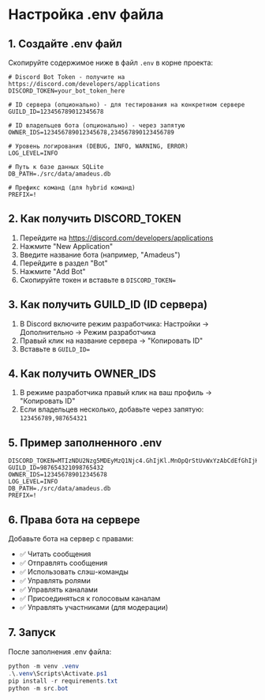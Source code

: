 # Настройка .env файла

## 1. Создайте .env файл
Скопируйте содержимое ниже в файл `.env` в корне проекта:

```
# Discord Bot Token - получите на https://discord.com/developers/applications
DISCORD_TOKEN=your_bot_token_here

# ID сервера (опционально) - для тестирования на конкретном сервере
GUILD_ID=123456789012345678

# ID владельцев бота (опционально) - через запятую
OWNER_IDS=123456789012345678,234567890123456789

# Уровень логирования (DEBUG, INFO, WARNING, ERROR)
LOG_LEVEL=INFO

# Путь к базе данных SQLite
DB_PATH=./src/data/amadeus.db

# Префикс команд (для hybrid команд)
PREFIX=!
```

## 2. Как получить DISCORD_TOKEN

1. Перейдите на https://discord.com/developers/applications
2. Нажмите "New Application"
3. Введите название бота (например, "Amadeus")
4. Перейдите в раздел "Bot"
5. Нажмите "Add Bot"
6. Скопируйте токен и вставьте в `DISCORD_TOKEN=`

## 3. Как получить GUILD_ID (ID сервера)

1. В Discord включите режим разработчика: Настройки → Дополнительно → Режим разработчика
2. Правый клик на название сервера → "Копировать ID"
3. Вставьте в `GUILD_ID=`

## 4. Как получить OWNER_IDS

1. В режиме разработчика правый клик на ваш профиль → "Копировать ID"
2. Если владельцев несколько, добавьте через запятую: `123456789,987654321`

## 5. Пример заполненного .env

```
DISCORD_TOKEN=MTIzNDU2Nzg5MDEyMzQ1Njc4.GhIjKl.MnOpQrStUvWxYzAbCdEfGhIjKlMnOpQrStUvWx
GUILD_ID=987654321098765432
OWNER_IDS=123456789012345678
LOG_LEVEL=INFO
DB_PATH=./src/data/amadeus.db
PREFIX=!
```

## 6. Права бота на сервере

Добавьте бота на сервер с правами:
- ✅ Читать сообщения
- ✅ Отправлять сообщения
- ✅ Использовать слэш-команды
- ✅ Управлять ролями
- ✅ Управлять каналами
- ✅ Присоединяться к голосовым каналам
- ✅ Управлять участниками (для модерации)

## 7. Запуск

После заполнения .env файла:
```powershell
python -m venv .venv
.\.venv\Scripts\Activate.ps1
pip install -r requirements.txt
python -m src.bot
```
